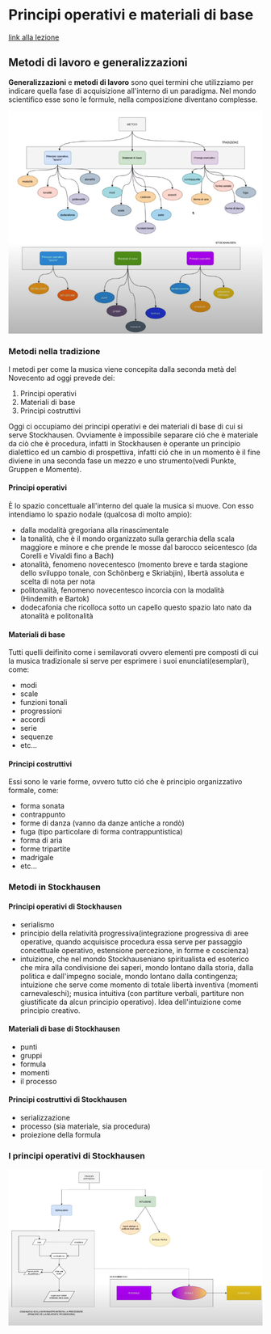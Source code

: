 # Principi operativi e materiali di base

[link alla lezione](https://www.youtube.com/watch?v=PujFLtA54R4&feature=emb_title)

## Metodi di lavoro e generalizzazioni

**Generalizzazioni** e **metodi di lavoro** sono quei termini che utilizziamo per indicare quella fase di acquisizione all'interno di un paradigma. Nel mondo scientifico esse sono le formule, nella composizione diventano complesse.

![ml_e_g](ml_e_g.png)
### Metodi nella tradizione

I metodi per come la musica viene concepita  dalla seconda metà del Novecento ad oggi prevede dei:
1. Principi operativi
2. Materiali di base
3. Principi costruttivi

Oggi ci occupiamo dei principi operativi e dei materiali di base di cui si serve Stockhausen.
Ovviamente è impossibile separare ció che è materiale da ciò che è procedura, infatti in Stockhausen è operante un principio dialettico ed un cambio di prospettiva, infatti ció che in un momento è il fine diviene in una seconda fase un mezzo e uno strumento(vedi Punkte, Gruppen e Momente).

#### Principi operativi

È lo spazio concettuale all'interno del quale la musica si muove. Con esso intendiamo lo spazio nodale (qualcosa di molto ampio):
- dalla modalità gregoriana alla rinascimentale
- la tonalità, che è il mondo organizzato sulla gerarchia della scala maggiore e minore e che prende le mosse dal barocco seicentesco (da Corelli e Vivaldi fino a Bach)
- atonalità, fenomeno novecentesco (momento breve e tarda stagione dello sviluppo tonale, con Schönberg e Skriabjin), libertà assoluta e scelta di nota per nota
- politonalità, fenomeno novecentesco incorcia con la modalità (Hindemith e Bartok)
- dodecafonia che ricolloca sotto un capello questo spazio lato nato da atonalità e politonalità

#### Materiali di base

Tutti quelli deifinito come i semilavorati ovvero elementi pre composti di cui la musica tradizionale si serve per esprimere i suoi enunciati(esemplari), come:
- modi
- scale
- funzioni tonali
- progressioni
- accordi
- serie
- sequenze
- etc...


#### Principi costruttivi

Essi sono le varie forme, ovvero tutto ció che è principio organizzativo formale, come:
- forma sonata
- contrappunto
- forme di danza (vanno da danze antiche a rondò)
- fuga (tipo particolare di forma contrappuntistica)
- forma di aria
- forme tripartite
- madrigale
- etc...

### Metodi in Stockhausen

#### Principi operativi di Stockhausen
- serialismo
- principio della relatività progressiva(integrazione progressiva di aree operative, quando acquisisce procedura essa serve per passaggio concettuale operativo, estensione percezione, in forme e coscienza)
- intuizione, che nel mondo Stockhauseniano spiritualista ed esoterico che mira alla condivisione dei saperi, mondo lontano dalla storia, dalla politica e dall'impegno sociale, mondo lontano dalla contingenza; intuizione che serve come momento di totale libertà inventiva (momenti carnevaleschi); musica intuitiva (con partiture verbali, partiture non giustificate da alcun principio operativo). Idea dell'intuizione come principio creativo.
#### Materiali di base di Stockhausen
- punti
- gruppi
- formula
- momenti
- il processo
#### Principi costruttivi di Stockhausen
- serializzazione
- processo (sia materiale, sia procedura)
- proiezione della formula

### I principi operativi di Stockhausen
![po](po.png)
